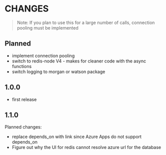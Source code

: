 # CHANGES


> Note: If you plan to use this for a large number of calls, connection pooling must be implemented

## Planned

- implement connection pooling
- switch to redis-node V4 - makes for cleaner code with the async functions
- switch logging to morgan or watson package

## 1.0.0

- first release

## 1.1.0

Planned changes:

- replace depends_on with link since Azure Apps do not support depends_on
- Figure out why the UI for redis cannot resolve azure url for the database
